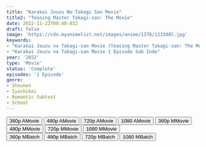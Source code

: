 ```yaml
---
title: "Karakai Jouzu No Takagi San Movie"
title2: "Teasing Master Takagi-san: The Movie"
date: 2022-11-22T08:40:03Z
draft: false
image: 'https://cdn.myanimelist.net/images/anime/1376/123398l.jpg'
keywords:
- "Karakai Jouzu no Takagi-san Movie (Teasing Master Takagi-san: The Movie) Sub Indo"
- "Karakai Jouzu no Takagi-san Movie 1 Episode Sub Indo"
year: '2022'
type: 'Movie'
status: 'Complete'
episodes: '1 Episode'
genre:
- Shounen
- Iyashikei
- Romantic Subtext
- School 
---
```


<div class="d-g gg-10">
<div class="d-g gg-5 gtc-r ai-c">
<button onclick="window.open('?arc=YAxxfjHo0i_20221120/1/MP4/Kuramanime-KRKJnT_MOV_BD-360p-Huntersekai','_blank')">360p AMovie</button>
<button onclick="window.open('?arc=YAxxfjHo0i_20221120/1/MP4/Kuramanime-KRKJnT_MOV_BD-480p-Huntersekai','_blank')">480p AMovie</button>
<button onclick="window.open('?arc=YAxxfjHo0i_20221120/1/MP4/Kuramanime-KRKJnT_MOV_BD-720p-Huntersekai','_blank')">720p AMovie</button>
<button onclick="window.open('?arc=YAxxfjHo0i_20221120/1/MP4/Kuramanime-KRKJnT_MOV_BD-1080p-Huntersekai','_blank')">1080 AMovie</button>
<button onclick="window.open('?med=u24dm74ulbi3v7w','_blank')">360p MMovie</button>
<button onclick="window.open('?med=68tnfgv9xfy2k4j','_blank')">480p MMovie</button>
<button onclick="window.open('?med=jo1oo1djo40cv3v','_blank')">720p MMovie</button>
<button onclick="window.open('?med=ffljr7mgirlyb1t','_blank')">1080 MMovie</button>
</div>
<div class="d-g gg-5 gtc-r ai-c">
<button onclick="window.open('?bmed=u24dm74ulbi3v7w','_blank')">360p MBatch</button>
<button onclick="window.open('?bmed=68tnfgv9xfy2k4j','_blank')">480p MBatch</button>
<button onclick="window.open('?bmed=jo1oo1djo40cv3v','_blank')">720p MBatch</button>
<button onclick="window.open('?bmed=ffljr7mgirlyb1t','_blank')">1080 MBatch</button>
</div>
</div>
